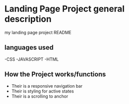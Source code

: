 # Landing Page Project general description
my landing page project README

## languages used
-CSS
-JAVASCRIPT
-HTML

## How the Project works/functions
- Their is a responsive navigation bar
- Their is  styling for active states
- Their is a scrolling to anchor

